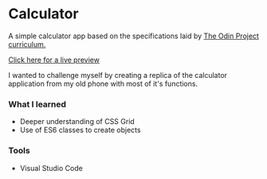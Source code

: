 # Calculator

A simple  calculator app based on the specifications laid by [The Odin Project curriculum.](https://www.theodinproject.com/paths/foundations/courses/foundations/lessons/calculator)

[Click here for a live preview](https://venkasri.github.io/Calculator/)

I wanted to challenge myself by creating a replica of the calculator application from my old phone with most of it's functions. 

### What I learned 
- Deeper understanding of CSS Grid
- Use of ES6 classes to create objects 


### Tools
- Visual Studio Code













